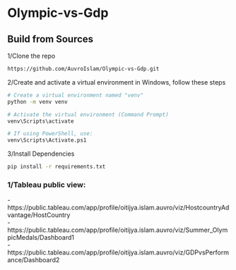 # Olympic-vs-Gdp
## Build from Sources<br>
1/Clone the repo<br>
```bash
https://github.com/AuvroIslam/Olympic-vs-Gdp.git
```
2/Create and activate a virtual environment in Windows, follow these steps
```bash
# Create a virtual environment named "venv"
python -m venv venv

# Activate the virtual environment (Command Prompt)
venv\Scripts\activate

# If using PowerShell, use:
venv\Scripts\Activate.ps1
```
3/Install Dependencies
```bash
pip install -r requirements.txt
```

<h3>1/Tableau public view:</h3>
-https://public.tableau.com/app/profile/oitijya.islam.auvro/viz/HostcountryAdvantage/HostCountry<br>
-https://public.tableau.com/app/profile/oitijya.islam.auvro/viz/Summer_OlympicMedals/Dashboard1<br>
-https://public.tableau.com/app/profile/oitijya.islam.auvro/viz/GDPvsPerformance/Dashboard2<br>
